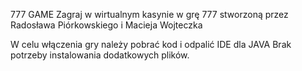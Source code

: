 777 GAME
Zagraj w wirtualnym kasynie w grę 777 stworzoną przez Radosława Piórkowskiego i Macieja Wojteczka

W celu włączenia gry należy pobrać kod i odpalić IDE dla JAVA
Brak potrzeby instalowania dodatkowych plików.
